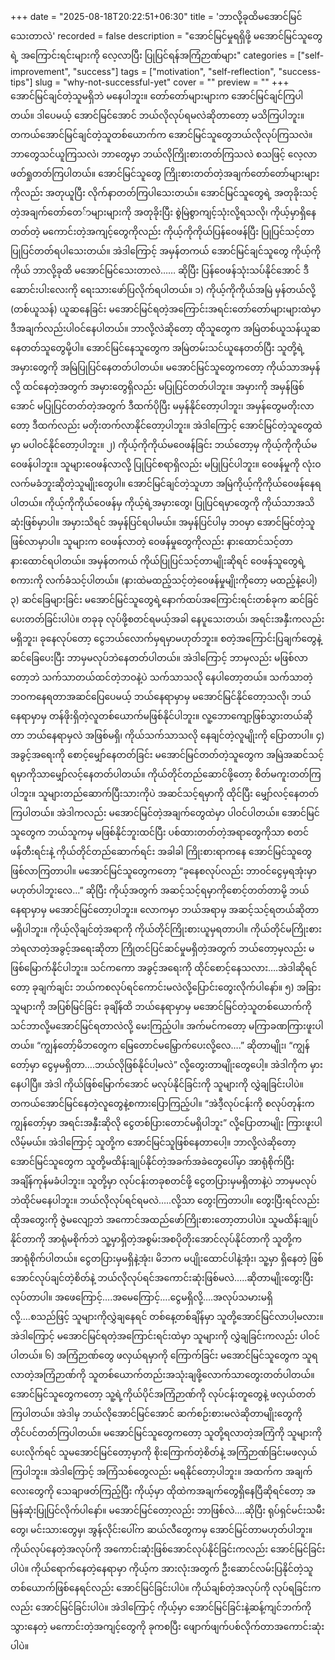 +++
date = "2025-08-18T20:22:51+06:30"
title = 'ဘာလို့ခုထိမအောင်မြင်သေးတာလဲ'
recorded = false
description = "အောင်မြင်မှုရရှိဖို့ မအောင်မြင်သူတွေရဲ့ အကြောင်းရင်းများကို လေ့လာပြီး ပြုပြင်ရန်အကြံဉာဏ်များ"
categories = ["self-improvement", "success"]
tags = ["motivation", "self-reflection", "success-tips"]
slug = "why-not-successful-yet"
cover = ""
preview = ""
+++
အောင်မြင်ချင်တဲ့သူမရှိဘဲ မနေပါဘူး။ တော်တော်များများက အောင်မြင်ချင်ကြပါတယ်။ ဒါပေမယ့် အောင်မြင်အောင် ဘယ်လိုလုပ်ရမလဲဆိုတာတော့ မသိကြပါဘူး။ တကယ်အောင်မြင်ချင်တဲ့သူတစ်ယောက်က အောင်မြင်သူတွေဘယ်လိုလုပ်ကြသလဲ။ ဘာတွေသင်ယူကြသလဲ၊ ဘာတွေမှာ ဘယ်လိုကြိုးစားတတ်ကြသလဲ စသဖြင့် လေ့လာဖတ်ရှုတတ်ကြပါတယ်။ အောင်မြင်သူတွေ ကြိုးစားတတ်တဲ့အချက်တော်တော်များများကိုလည်း အတုယူပြီး လိုက်နာတတ်ကြပါသေးတယ်။ အောင်မြင်သူတွေရဲ့ အတုခိုးသင့်တဲ့အချက်တော်တေ်ာများများကို အတုခိုးပြီး စွဲမြဲစွာကျင့်သုံးလို့ရသလို၊ ကိုယ့်မှာရှိနေတတ်တဲ့ မကောင်းတဲ့အကျင့်တွေကိုလည်း ကိုယ့်ကိုကိုယ်ပြန်ဝေဖန်ပြီး ပြုပြင်သင့်တာပြုပြင်တတ်ရပါသေးတယ်။ အဲဒါကြောင့် အမှန်တကယ် အောင်မြင်ချင်သူတွေ ကိုယ့်ကိုကိုယ် ဘာလို့ခုထိ မအောင်မြင်သေးတာလဲ…… ဆိုပြီး ပြန်ဝေဖန်သုံးသပ်နိုင်အောင် ဒီဆောင်းပါးလေးကို ရေးသားဖော်ပြလိုက်ရပါတယ်။
၁) ကိုယ့်ကိုကိုယ်အမြဲ မှန်တယ်လို့ (တစ်ယူသန်) ယူဆနေခြင်း
မအောင်မြင်ရတဲ့အကြောင်းအရင်းတော်တော်များများထဲမှာ ဒီအချက်လည်းပါဝင်နေပါတယ်။ ဘာလို့လဲဆိုတော့ ထိုသူတွေက အမြဲတစ်ယူသန်ယူဆနေတတ်သူတွေမို့ပါ။ အောင်မြင်နေသူတွေက အမြဲတမ်းသင်ယူနေတတ်ပြီး သူတို့ရဲ့အမှားတွေကို အမြဲပြုပြင်နေတတ်ပါတယ်။ မအောင်မြင်သူတွေကတော့ ကိုယ်သာအမှန်လို့ ထင်နေတဲ့အတွက် အမှားတွေရှိလည်း မပြုပြင်တတ်ပါဘူး။ အမှားကို အမှန်ဖြစ်အောင် မပြုပြင်တတ်တဲ့အတွက် ဒီထက်ပိုပြီး မမှန်နိုင်တော့ပါဘူး၊ အမှန်တွေမတိုးလာတော့ ဒီထက်လည်း မတိုးတက်လာနိုင်တော့ပါဘူး။ အဲဒါကြောင့် အောင်မြင်တဲ့သူတွေထဲမှာ မပါဝင်နိုင်တော့ပါဘူး။
၂) ကိုယ့်ကိုကိုယ်မဝေဖန်ခြင်း
ဘယ်တော့မှ ကိုယ့်ကိုကိုယ်မဝေဖန်ပါဘူး။ သူများဝေဖန်လာလို့ ပြုပြင်စရာရှိလည်း မပြုပြင်ပါဘူး။ ဝေဖန်မှုကို လုံးဝလက်မခံဘူးဆိုတဲ့သူမျိုးတွေပါ။ အောင်မြင်ချင်တဲ့သူဟာ အမြဲကိုယ့်ကိုကိုယ်ဝေဖန်နေရပါတယ်။ ကိုယ့်ကိုကိုယ်ဝေဖန်မှ ကိုယ့်ရဲ့အမှားတွေ၊ ပြုပြင်ရမှာတွေကို ကိုယ်သာအသိဆုံးဖြစ်မှာပါ။ အမှားသိရင် အမှန်ပြင်ရပါမယ်။ အမှန်ပြင်ပါမှ ဘဝမှာ အောင်မြင်တဲ့သူဖြစ်လာမှာပါ။ သူများက ဝေဖန်လာတဲ့ ဝေဖန်မှုတွေကိုလည်း နားထောင်သင့်တာနားထောင်ရပါတယ်။ အမှန်တကယ် ကိုယ်ပြုပြင်သင့်တာမျိုးဆိုရင် ဝေဖန်သူတွေရဲ့စကားကို လက်ခံသင့်ပါတယ်။ (နားထဲမထည့်သင့်တဲ့ဝေဖန်မှုမျိုးကိုတော့ မထည့်နဲ့ပေါ့)
၃) ဆင်ခြေများခြင်း
မအောင်မြင်သူတွေရဲ့နောက်ထပ်အကြောင်းရင်းတစ်ခုက ဆင်ခြင်ပေးတတ်ခြင်းပါပဲ။ တခုခု လုပ်ဖို့စတင်ရမယ့်အခါ နေပူသေးတယ်၊ အရင်းအနှီးကလည်းမရှိဘူး၊ ခုနေလုပ်တော့ ငွေဘယ်လောက်မှရမှာမဟုတ်ဘူး။ စတဲ့အကြောင်းပြချက်တွေနဲ့ ဆင်ခြေပေးပြီး ဘာမှမလုပ်ဘဲနေတတ်ပါတယ်။ အဲဒါကြောင့် ဘာမှလည်း မဖြစ်လာတော့ဘဲ သက်သာတယ်ထင်တဲ့ဘဝနဲ့ပဲ သက်သာသလို နေပါတော့တယ်။ သက်သာတဲ့ဘဝကနေရတာအဆင်ပြေပေမယ့် ဘယ်နေရာမှာမှ မအောင်မြင်နိုင်တော့သလို၊ ဘယ်နေရာမှာမှ တန်ဖိုးရှိတဲ့လူတစ်ယောက်မဖြစ်နိုင်ပါဘူး။ လူ့ဘောကျော့ဖြစ်သွားတယ်ဆိုတာ ဘယ်နေရာမှလဲ အဖြစ်မရှိ၊ ကိုယ်သက်သာသလို နေချင်တဲ့လူမျိုးကို ပြောတာပါ။
၄) အခွင့်အရေးကို စောင့်မျှော်နေတတ်ခြင်း
မအောင်မြင်တတ်တဲ့သူတွေက အမြဲအဆင်သင့်ရမှာကိုသာမျှော်လင့်နေတတ်ပါတယ်။ ကိုယ်တိုင်တည်ဆောင်ဖို့တော့ စိတ်မကူးတတ်ကြပါဘူး။ သူများတည်ဆောက်ပြီးသားကိုပဲ အဆင်သင့်ရမှာကို ထိုင်ပြီး မျှော်လင့်နေတတ်ကြပါတယ်။ အဲဒါကလည်း မအောင်မြင်တဲ့အချက်တွေထဲမှာ ပါဝင်ပါတယ်။ အောင်မြင်သူတွေက ဘယ်သူကမှ မဖြစ်နိုင်ဘူးထင်ပြီး ပစ်ထားတတ်တဲ့အရာတွေကိုသာ စတင်ဖန်တီးရင်းနဲ့ ကိုယ်တိုင်တည်ဆောက်ရင်း အခါခါ ကြိုးစားရာကနေ အောင်မြင်သူတွေဖြစ်လာကြတာပါ။ မအောင်မြင်သူတွေကတော့ “ခုနေစလုပ်လည်း ဘာဝင်ငွေမှရအုံးမှာမဟုတ်ပါဘူးလေ…” ဆိုပြီး ကိုယ့်အတွက် အဆင့်သင့်ရမှာကိုစောင့်တတ်တာမို့ ဘယ်နေရာမှာမှ မအောင်မြင်တော့ပါဘူး။ လောကမှာ ဘယ်အရာမှ အဆင့်သင့်ရတယ်ဆိုတာ မရှိပါဘူး။ ကိုယ့်လိုချင်တဲ့အရာကို ကိုယ်တိုင်ကြိုးစားယူမှရတာပါ။ ကိုယ်တိုင်မကြိုးစားဘဲရလာတဲ့အခွင့်အရေးဆိုတာ ကြိုတင်ပြင်ဆင်မှုမရှိတဲ့အတွက် ဘယ်တော့မှလည်း မဖြစ်မြောက်နိုင်ပါဘူး။ သင်ကကော အခွင့်အရေးကို ထိုင်စောင့်နေသလား….အဲဒါဆိုရင်တော့ ခုချက်ချင်း ဘယ်ကစလုပ်ရင်ကောင်းမလဲလို့ပြောင်းတွေးလိုက်ပါနော်။
၅) အခြားသူများကို အပြစ်မြင်ခြင်း
ခုချိန်ထိ ဘယ်နေရာမှာမှ မအောင်မြင်တဲ့သူတစ်ယောက်ကို သင်ဘာလို့မအောင်မြင်ရတာလဲလို့ မေးကြည့်ပါ။ အက်မင်ကတော့ မကြာခဏကြားဖူးပါတယ်။ “ကျွန်တော့်မိဘတွေက မြေတောင်မမြှောက်ပေးလို့လေ….” ဆိုတာမျိုး၊ “ကျွန်တော့်မှာ ငွေမှမရှိတာ….ဘယ်လိုဖြစ်နိုင်ပါ့မလဲ” လို့တွေးတာမျိုးတွေပေါ့။ အဲဒါကိုက မှားနေပါပြီ။ အဲဒါ ကိုယ်ဖြစ်မြောက်အောင် မလုပ်နိုင်ခြင်းကို သူများကို လွှဲချခြင်းပါပဲ။ တကယ်အောင်မြင်နေတဲ့လူတွေနဲ့စကားပြောကြည့်ပါ။ “အဲဒီ့လုပ်ငန်းကို စလုပ်တုန်းက ကျွန်တော့်မှာ အရင်းအနှီးဆိုလို ငွေတစ်ပြားတောင်မရှိပါဘူး” လို့ပြောတာမျိုး ကြားဖူးပါလိမ့်မယ်။ အဲဒါကြောင့် သူတို့က အောင်မြင်သူဖြစ်နေတာပေါ့။ ဘာလို့လဲဆိုတော့ အောင်မြင်သူတွေက သူတို့မထိန်းချုပ်နိုင်တဲ့အခက်အခဲတွေပေါ်မှာ အာရုံစိုက်ပြီး အချိန်ကုန်မခံပါဘူး။ သူတို့မှာ လုပ်ငန်းတခုစတင်ဖို့ ငွေတပြားမှမရှိတာနဲ့ပဲ ဘာမှမလုပ်ဘဲထိုင်မနေပါဘူး။ ဘယ်လိုလုပ်ရင်ရမလဲ…..လို့သာ တွေးကြတာပါ။ တွေးပြီးရင်လည်း ထိုအတွေးကို ဇွဲမလျော့ဘဲ အကောင်အထည်ဖော်ကြိုးစားတော့တာပါပဲ။ သူမထိန်းချုပ်နိုင်တာကို အာရုံမစိုက်ဘဲ သူ့မှာရှိတဲ့အစွမ်းအစပိုတိုးအောင်လုပ်နိုင်တာကို သူတို့ကအာရုံစိုက်ပါတယ်။ ငွေတပြားမှမရှိနဲ့အုံး၊ မိဘက မပျိုးထောင်ပါနဲ့အုံး၊ သူ့မှာ ရှိနေတဲ့ ဖြစ်အောင်လုပ်ချင်တဲ့စိတ်နဲ့ ဘယ်လိုလုပ်ရင်အကောင်းဆုံးဖြစ်မလဲ…..ဆိုတာမျိုးတွေးပြီး လုပ်တာပါ။ အဖေကြောင့်….အမေကြောင့်….ငွေမရှိလို့….အလုပ်သမားမရှိလို့….စသည်ဖြင့် သူများကိုလွှဲချနေရင် တစ်နေ့တစ်ချိန်မှာ သူတို့အောင်မြင်လာပါ့မလား။ အဲဒါကြောင့် မအောင်မြင်ရတဲ့အကြောင်းရင်းထဲမှာ သူများကို လွှဲချခြင်းကလည်း ပါဝင်ပါတယ်။
၆) အကြံဉာဏ်တွေ ဖလှယ်ရမှာကို ကြောက်ခြင်း
မအောင်မြင်သူတွေက သူရလာတဲ့အကြံဉာဏ်ကို သူတစ်ယောက်တည်းအသုံးချဖို့လောက်သာတွေးတတ်ပါတယ်။ အောင်မြင်သူတွေကတော့ သူ့ရဲ့ကိုယ်ပိုင်အကြံဉာဏ်ကို လုပ်ငန်းတူတွေနဲ့ ဖလှယ်တတ်ကြပါတယ်။ အဲဒါမှ ဘယ်လိုအောင်မြင်အောင် ဆက်စဉ်းစားမလဲဆိုတာမျိုးတွေကို တိုင်ပင်တတ်ကြပါတယ်။ မအောင်မြင်သူတွေကတော့ သူတို့ရလာတဲ့အကြံကို သူများကို ပေးလိုက်ရင် သူမအောင်မြင်တော့မှာကို စိုးကြောက်တဲ့စိတ်နဲ့ အကြံဉာဏ်ခြင်းမဖလှယ်ကြပါဘူး။ အဲဒါကြောင့် အကြံသစ်တွေလည်း မရနိုင်တော့ပါဘူး။
အထက်က အချက်လေးတွေကို သေချာဖတ်ကြည့်ပြီး ကိုယ့်မှာ ထိုထဲကအချက်တွေရှိနေပြီဆိုရင်တော့ အမြန်ဆုံးပြုပြင်လိုက်ပါနော်။ မအောင်မြင်တော့လည်း ဘာဖြစ်လဲ….ဆိုပြီး ရုပ်ရှင်မင်းသမီးတွေ၊ မင်းသားတွေမှ၊ အွန်လိုင်းပေါ်က ဆယ်လီတွေကမှ အောင်မြင်တာမဟုတ်ပါဘူး။ ကိုယ်လုပ်နေတဲ့အလုပ်ကို အကောင်းဆုံးဖြစ်အောင်လုပ်နိုင်ခြင်းကလည်း အောင်မြင်ခြင်းပါပဲ။ ကိုယ်ရောက်နေတဲ့နေရာမှာ ကိုယ့်က အားလုံးအတွက် ဦးဆောင်လမ်းပြနိုင်တဲ့သူတစ်ယောက်ဖြစ်နေရင်လည်း အောင်မြင်ခြင်းပါပဲ။ ကိုယ်ချစ်တဲ့အလုပ်ကို လုပ်ရခြင်းကလည်း အောင်မြင်ခြင်းပါပဲ။ အဲဒါကြောင့် ကိုယ့်မှာ အောင်မြင်ခြင်းနဲ့ဆန့်ကျင်ဘက်ကိုသွားနေတဲ့ မကောင်းတဲ့အကျင့်တွေကို ခုကစပြီး ဖျောက်ဖျက်ပစ်လိုက်တာအကောင်းဆုံးပါပဲ။
